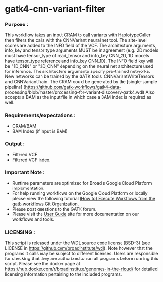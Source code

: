 # gatk4-cnn-variant-filter

### Purpose :

This workflow takes an input CRAM to call variants with HaplotypeCaller
then filters the calls with the CNNVariant neural net tool.
The site-level scores are added to the INFO field of the VCF. The architecture arguments, 
info_key and tensor type arguments MUST be in agreement (e.g. 2D models must have 
tensor_type of read_tensor and info_key CNN_2D, 1D models have tensor_type 
reference and info_key CNN_1D). The INFO field key will be "1D_CNN" or "2D_CNN" 
depending on the neural net architecture used for inference. The architecture arguments 
specify pre-trained networks. New networks can be trained by the 
GATK tools: CNNVariantWriteTensors and CNNVariantTrain. The CRAM could be generated 
by the [single-sample pipeline] (https://github.com/gatk-workflows/gatk4-data-processing/blob/master/processing-for-variant-discovery-gatk4.wdl)
Also accepts a BAM as the input file in which case a BAM index is required as well.

### Requirements/expectations :
 - CRAM/BAM
 - BAM Index (if input is BAM) 

### Output :
 - Filtered VCF 
 - Filtered VCF index. 

### Important Note :
- Runtime parameters are optimized for Broad's Google Cloud Platform implementation. 
- For help running workflows on the Google Cloud Platform or locally please
view the following tutorial [(How to) Execute Workflows from the gatk-workflows Git Organization](https://software.broadinstitute.org/gatk/documentation/article?id=12521).
- Please post questions to the [GATK forum](https://gatkforums.broadinstitute.org/gatk/categories/ask-the-team).
- Please visit the [User Guide](https://software.broadinstitute.org/gatk/documentation/) site for more documentation on our workflows and tools. 

### LICENSING :
 This script is released under the WDL source code license (BSD-3) (see LICENSE in
 https://github.com/broadinstitute/wdl). Note however that the programs it calls may
 be subject to different licenses. Users are responsible for checking that they are
 authorized to run all programs before running this script. Please see the docker
 page at https://hub.docker.com/r/broadinstitute/genomes-in-the-cloud/ for detailed
 licensing information pertaining to the included programs. 

